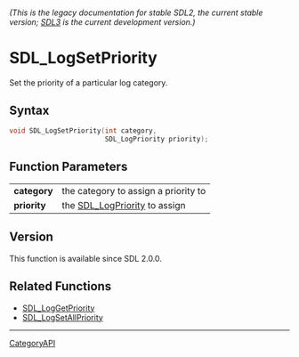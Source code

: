 ###### (This is the legacy documentation for stable SDL2, the current stable version; [SDL3](https://wiki.libsdl.org/SDL3/) is the current development version.)
# SDL_LogSetPriority

Set the priority of a particular log category.

## Syntax

```c
void SDL_LogSetPriority(int category,
                        SDL_LogPriority priority);

```

## Function Parameters

|                  |                                                  |
| ---------------- | ------------------------------------------------ |
| **category**     | the category to assign a priority to             |
| **priority**     | the [SDL_LogPriority](SDL_LogPriority.md) to assign |

## Version

This function is available since SDL 2.0.0.

## Related Functions

* [SDL_LogGetPriority](SDL_LogGetPriority.md)
* [SDL_LogSetAllPriority](SDL_LogSetAllPriority.md)

----
[CategoryAPI](CategoryAPI.md)
